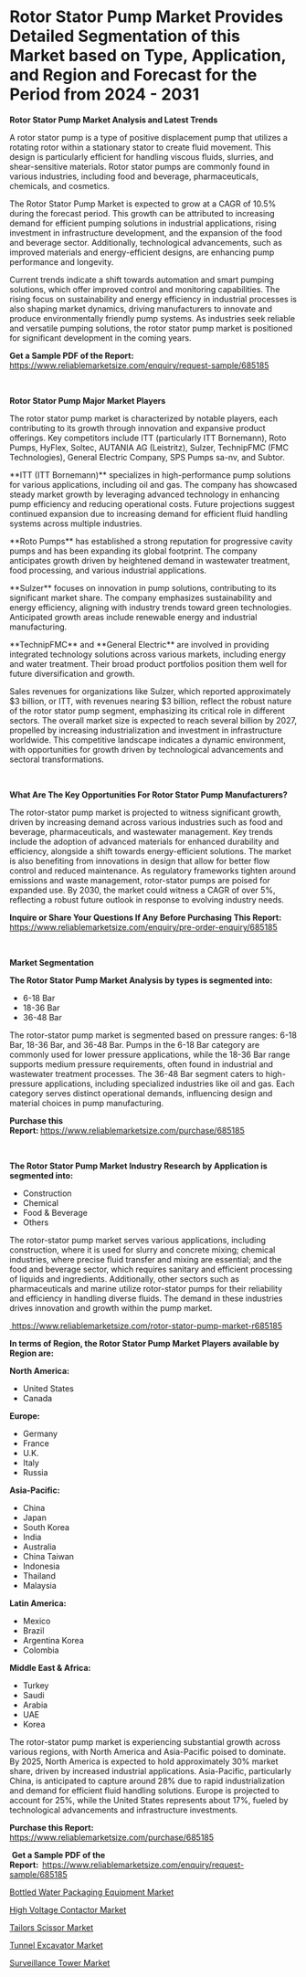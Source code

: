 <p><h1>Rotor Stator Pump Market Provides Detailed Segmentation of this Market based on Type, Application, and Region and Forecast for the Period from 2024 - 2031</h1></p><p><strong>Rotor Stator Pump Market Analysis and Latest Trends</strong></p>
<p><p>A rotor stator pump is a type of positive displacement pump that utilizes a rotating rotor within a stationary stator to create fluid movement. This design is particularly efficient for handling viscous fluids, slurries, and shear-sensitive materials. Rotor stator pumps are commonly found in various industries, including food and beverage, pharmaceuticals, chemicals, and cosmetics.</p><p>The Rotor Stator Pump Market is expected to grow at a CAGR of 10.5% during the forecast period. This growth can be attributed to increasing demand for efficient pumping solutions in industrial applications, rising investment in infrastructure development, and the expansion of the food and beverage sector. Additionally, technological advancements, such as improved materials and energy-efficient designs, are enhancing pump performance and longevity.</p><p>Current trends indicate a shift towards automation and smart pumping solutions, which offer improved control and monitoring capabilities. The rising focus on sustainability and energy efficiency in industrial processes is also shaping market dynamics, driving manufacturers to innovate and produce environmentally friendly pump systems. As industries seek reliable and versatile pumping solutions, the rotor stator pump market is positioned for significant development in the coming years.</p></p>
<p><strong>Get a Sample PDF of the Report:&nbsp;</strong> <a href="https://www.reliablemarketsize.com/enquiry/request-sample/685185?utm_campaign=1591&utm_medium=2&utm_source=Github&utm_content=ia&utm_term=20102024&utm_id=rotor-stator-pump">https://www.reliablemarketsize.com/enquiry/request-sample/685185</a></p>
<p>&nbsp;</p>
<p><strong>Rotor Stator Pump Major Market Players</strong></p>
<p><p>The rotor stator pump market is characterized by notable players, each contributing to its growth through innovation and expansive product offerings. Key competitors include ITT (particularly ITT Bornemann), Roto Pumps, HyFlex, Soltec, AUTANIA AG (Leistritz), Sulzer, TechnipFMC (FMC Technologies), General Electric Company, SPS Pumps sa-nv, and Subtor.</p><p>**ITT (ITT Bornemann)** specializes in high-performance pump solutions for various applications, including oil and gas. The company has showcased steady market growth by leveraging advanced technology in enhancing pump efficiency and reducing operational costs. Future projections suggest continued expansion due to increasing demand for efficient fluid handling systems across multiple industries.</p><p>**Roto Pumps** has established a strong reputation for progressive cavity pumps and has been expanding its global footprint. The company anticipates growth driven by heightened demand in wastewater treatment, food processing, and various industrial applications.</p><p>**Sulzer** focuses on innovation in pump solutions, contributing to its significant market share. The company emphasizes sustainability and energy efficiency, aligning with industry trends toward green technologies. Anticipated growth areas include renewable energy and industrial manufacturing.</p><p>**TechnipFMC** and **General Electric** are involved in providing integrated technology solutions across various markets, including energy and water treatment. Their broad product portfolios position them well for future diversification and growth.</p><p>Sales revenues for organizations like Sulzer, which reported approximately $3 billion, or ITT, with revenues nearing $3 billion, reflect the robust nature of the rotor stator pump segment, emphasizing its critical role in different sectors. The overall market size is expected to reach several billion by 2027, propelled by increasing industrialization and investment in infrastructure worldwide. This competitive landscape indicates a dynamic environment, with opportunities for growth driven by technological advancements and sectoral transformations.</p></p>
<p>&nbsp;</p>
<p><strong>What Are The Key Opportunities For Rotor Stator Pump Manufacturers?</strong></p>
<p><p>The rotor-stator pump market is projected to witness significant growth, driven by increasing demand across various industries such as food and beverage, pharmaceuticals, and wastewater management. Key trends include the adoption of advanced materials for enhanced durability and efficiency, alongside a shift towards energy-efficient solutions. The market is also benefiting from innovations in design that allow for better flow control and reduced maintenance. As regulatory frameworks tighten around emissions and waste management, rotor-stator pumps are poised for expanded use. By 2030, the market could witness a CAGR of over 5%, reflecting a robust future outlook in response to evolving industry needs.</p></p>
<p><strong>Inquire or Share Your Questions If Any Before Purchasing This Report:</strong> <a href="https://www.reliablemarketsize.com/enquiry/pre-order-enquiry/685185?utm_campaign=1591&utm_medium=2&utm_source=Github&utm_content=ia&utm_term=20102024&utm_id=rotor-stator-pump">https://www.reliablemarketsize.com/enquiry/pre-order-enquiry/685185</a></p>
<p>&nbsp;</p>
<p><strong>Market Segmentation</strong></p>
<p><strong>The Rotor Stator Pump Market Analysis by types is segmented into:</strong></p>
<p><ul><li>6-18 Bar</li><li>18-36 Bar</li><li>36-48 Bar</li></ul></p>
<p><p>The rotor-stator pump market is segmented based on pressure ranges: 6-18 Bar, 18-36 Bar, and 36-48 Bar. Pumps in the 6-18 Bar category are commonly used for lower pressure applications, while the 18-36 Bar range supports medium pressure requirements, often found in industrial and wastewater treatment processes. The 36-48 Bar segment caters to high-pressure applications, including specialized industries like oil and gas. Each category serves distinct operational demands, influencing design and material choices in pump manufacturing.</p></p>
<p><strong>Purchase this Report:&nbsp;</strong><a href="https://www.reliablemarketsize.com/purchase/685185?utm_campaign=1591&utm_medium=2&utm_source=Github&utm_content=ia&utm_term=20102024&utm_id=rotor-stator-pump">https://www.reliablemarketsize.com/purchase/685185</a></p>
<p>&nbsp;</p>
<p><strong>The Rotor Stator Pump Market Industry Research by Application is segmented into:</strong></p>
<p><ul><li>Construction</li><li>Chemical</li><li>Food & Beverage</li><li>Others</li></ul></p>
<p><p>The rotor-stator pump market serves various applications, including construction, where it is used for slurry and concrete mixing; chemical industries, where precise fluid transfer and mixing are essential; and the food and beverage sector, which requires sanitary and efficient processing of liquids and ingredients. Additionally, other sectors such as pharmaceuticals and marine utilize rotor-stator pumps for their reliability and efficiency in handling diverse fluids. The demand in these industries drives innovation and growth within the pump market.</p></p>
<p><a href="https://www.reliablemarketsize.com/rotor-stator-pump-market-r685185?utm_campaign=1591&utm_medium=2&utm_source=Github&utm_content=ia&utm_term=20102024&utm_id=rotor-stator-pump">&nbsp;https://www.reliablemarketsize.com/rotor-stator-pump-market-r685185</a></p>
<p><strong>In terms of Region, the Rotor Stator Pump Market Players available by Region are:</strong></p>
<p>
    <p> <strong> North America: </strong>
        <ul>
            <li>United States</li>
            <li>Canada</li>
        </ul>
        </p> 
    <p> <strong> Europe: </strong>
        <ul>
            <li>Germany</li>
            <li>France</li>
            <li>U.K.</li>
            <li>Italy</li>
            <li>Russia</li>
        </ul>
        </p> 
    <p> <strong> Asia-Pacific: </strong>
        <ul>
            <li>China</li>
            <li>Japan</li>
            <li>South Korea</li>
            <li>India</li>
            <li>Australia</li>
            <li>China Taiwan</li>
            <li>Indonesia</li>
            <li>Thailand</li>
            <li>Malaysia</li>
        </ul>
        </p> 
    <p> <strong> Latin America: </strong>
        <ul>
            <li>Mexico</li>
            <li>Brazil</li>
            <li>Argentina Korea</li>
            <li>Colombia</li>
        </ul>
        </p> 
    <p> <strong> Middle East & Africa: </strong>
        <ul>
            <li>Turkey</li>
            <li>Saudi</li>
            <li>Arabia</li>
            <li>UAE</li>
            <li>Korea</li>
        </ul>
    </p>
    </p>
<p><p>The rotor-stator pump market is experiencing substantial growth across various regions, with North America and Asia-Pacific poised to dominate. By 2025, North America is expected to hold approximately 30% market share, driven by increased industrial applications. Asia-Pacific, particularly China, is anticipated to capture around 28% due to rapid industrialization and demand for efficient fluid handling solutions. Europe is projected to account for 25%, while the United States represents about 17%, fueled by technological advancements and infrastructure investments.</p></p>
<p><strong>Purchase this Report: </strong><a href="https://www.reliablemarketsize.com/purchase/685185?utm_campaign=1591&utm_medium=2&utm_source=Github&utm_content=ia&utm_term=20102024&utm_id=rotor-stator-pump">https://www.reliablemarketsize.com/purchase/685185</a></p>
<p>&nbsp;<strong>Get a Sample PDF of the Report:&nbsp;&nbsp;</strong><a href="https://www.reliablemarketsize.com/enquiry/request-sample/685185?utm_campaign=1591&utm_medium=2&utm_source=Github&utm_content=ia&utm_term=20102024&utm_id=rotor-stator-pump">https://www.reliablemarketsize.com/enquiry/request-sample/685185</a></p>
<p><strong></strong></p>
<p><p><a href="https://www.linkedin.com/pulse/bottled-water-packaging-equipment-market-size-share-nxyge?utm_campaign=1591&utm_medium=2&utm_source=Github&utm_content=ia&utm_term=20102024&utm_id=rotor-stator-pump">Bottled Water Packaging Equipment Market</a></p><p><a href="https://github.com/gailasejs/Market-Research-Report-List-1/blob/main/high-voltage-contactor-market.md?utm_campaign=1591&utm_medium=2&utm_source=Github&utm_content=ia&utm_term=20102024&utm_id=rotor-stator-pump">High Voltage Contactor Market</a></p><p><a href="https://www.linkedin.com/pulse/tailors-scissor-market-trends-focusing-insight-forecast-4ocfe?utm_campaign=1591&utm_medium=2&utm_source=Github&utm_content=ia&utm_term=20102024&utm_id=rotor-stator-pump">Tailors Scissor Market</a></p><p><a href="https://www.linkedin.com/pulse/strategic-roadmap-success-global-tunnel-excavator-market-cswge?utm_campaign=1591&utm_medium=2&utm_source=Github&utm_content=ia&utm_term=20102024&utm_id=rotor-stator-pump">Tunnel Excavator Market</a></p><p><a href="https://www.linkedin.com/pulse/global-surveillance-tower-market-trends-analysis-future-growth-tkw6e?utm_campaign=1591&utm_medium=2&utm_source=Github&utm_content=ia&utm_term=20102024&utm_id=rotor-stator-pump">Surveillance Tower Market</a></p></p>